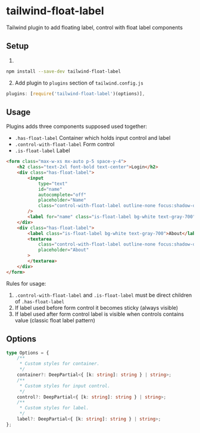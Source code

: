# tailwind-float-label

Tailwind plugin to add floating label, control with float label components

## Setup

1.

```sh
npm install --save-dev tailwind-float-label
```

2.  Add plugin to `plugins` section of `tailwind.config.js`

```js
plugins: [require('tailwind-float-label')(options)],
```

## Usage

Plugins adds three components supposed used together:

-   `.has-float-label` Container which holds input control and label
-   `.control-with-float-label` Form control
-   `.is-float-label` Label

```html
<form class="max-w-xs mx-auto p-5 space-y-4">
    <h2 class="text-2xl font-bold text-center">Login</h2>
    <div class="has-float-label">
        <input
            type="text"
            id="name"
            autocomplete="off"
            placeholder="Name"
            class="control-with-float-label outline-none focus:shadow-outline border w-full px-1"
        />
        <label for="name" class="is-float-label bg-white text-gray-700">Name</label>
    </div>
    <div class="has-float-label">
        <label class="is-float-label bg-white text-gray-700">About</label>
        <textarea
            class="control-with-float-label outline-none focus:shadow-outline border w-full px-1"
            placeholder="About"
        >
        </textarea>
    </div>
</form>
```

Rules for usage:

1. `.control-with-float-label` and `.is-float-label`
   must be direct children of `.has-float-label`
2. If label used before form control it becomes sticky (always visible)
3. If label used after form control label is visible when controls contains value
   (classic float label pattern)

## Options

```ts
type Options = {
    /**
     * Custom styles for container.
     */
    container?: DeepPartial<{ [k: string]: string } | string>;
    /**
     * Custom styles for input control.
     */
    control?: DeepPartial<{ [k: string]: string } | string>;
    /**
     * Custom styles for label.
     */
    label?: DeepPartial<{ [k: string]: string } | string>;
};
```
